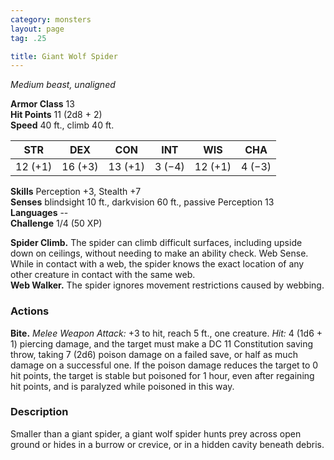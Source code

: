 ```yaml
---
category: monsters
layout: page
tag: .25

title: Giant Wolf Spider 
---
```

_Medium beast, unaligned_

**Armor Class** 13    
**Hit Points** 11 (2d8 + 2)    
**Speed** 40 ft., climb 40 ft. 

| STR     | DEX     | CON     | INT     | WIS     | CHA     |
|---------|---------|---------|---------|---------|---------|
| 12 (+1) | 16 (+3) | 13 (+1) | 3 (−4)  | 12 (+1) | 4 (−3)  |  

**Skills** Perception +3, Stealth +7    
**Senses** blindsight 10 ft., darkvision 60 ft., passive Perception 13    
**Languages** --    
**Challenge** 1/4 (50 XP) 

**Spider Climb.** The spider can climb difficult surfaces, including upside down on ceilings, without needing to make an ability check. Web Sense. While in contact with a web, the spider knows the exact location of any other creature in contact with the same web.    
**Web Walker.** The spider ignores movement restrictions caused by webbing. 

### Actions    
**Bite.** _Melee Weapon Attack:_ +3 to hit, reach 5 ft., one creature. _Hit:_ 4 (1d6 + 1) piercing damage, and the target must make a DC 11 Constitution saving throw, taking 7 (2d6) poison damage on a failed save, or half as much damage on a successful one. If the poison damage reduces the target to 0 hit points, the target is stable but poisoned for 1 hour, even after regaining hit points, and is paralyzed while poisoned in this way. 

### Description
Smaller than a giant spider, a giant wolf spider hunts prey across open ground or hides in a burrow or crevice, or in a hidden cavity beneath debris. 
